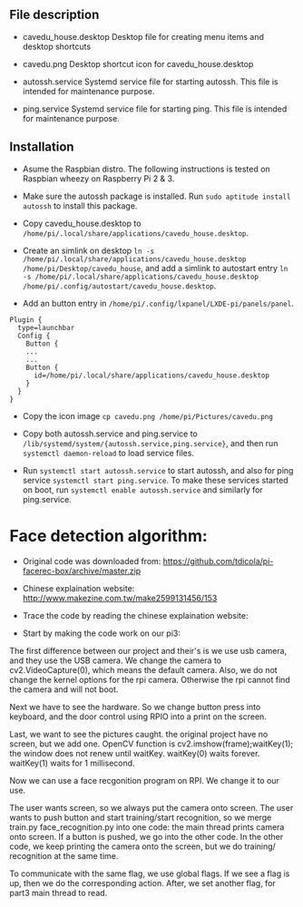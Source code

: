 ## File description

* cavedu\_house.desktop
    Desktop file for creating menu items and desktop shortcuts

* cavedu.png
    Desktop shortcut icon for cavedu\_house.desktop

* autossh.service
    Systemd service file for starting autossh. This file is intended for maintenance purpose.

* ping.service
    Systemd service file for starting ping. This file is intended for maintenance purpose.

## Installation

* Asume the Raspbian distro. The following instructions is tested on Raspbian wheezy on Raspberry Pi 2 & 3.

* Make sure the autossh package is installed. Run `sudo aptitude install autossh` to install this package.

* Copy cavedu\_house.desktop to `/home/pi/.local/share/applications/cavedu_house.desktop`.

* Create an simlink on desktop `ln -s /home/pi/.local/share/applications/cavedu_house.desktop /home/pi/Desktop/cavedu_house`, and add a simlink to autostart entry `ln -s /home/pi/.local/share/applications/cavedu_house.desktop /home/pi/.config/autostart/cavedu_house.desktop`.

* Add an button entry in `/home/pi/.config/lxpanel/LXDE-pi/panels/panel`.
```
Plugin {
  type=launchbar
  Config {
    Button {
    ...
    ...
    Button {
      id=/home/pi/.local/share/applications/cavedu_house.desktop
    }
  }
}
```

* Copy the icon image `cp cavedu.png /home/pi/Pictures/cavedu.png`

* Copy both autossh.service and ping.service to `/lib/systemd/system/{autossh.service,ping.service}`, and then run `systemctl daemon-reload` to load service files.

* Run `systemctl start autossh.service` to start autossh, and also for ping service `systemctl start ping.service`. To make these services started on boot, run `systemctl enable autossh.service` and similarly for ping.service.


# Face detection algorithm:

* Original code was downloaded from:
https://github.com/tdicola/pi-facerec-box/archive/master.zip
* Chinese explaination website:
http://www.makezine.com.tw/make2599131456/153

* Trace the code by reading the chinese explaination website:

* Start by making the code work on our pi3:

The first difference between our project and their's is we use usb camera, and they use the USB camera. We change the camera to cv2.VideoCapture(0), which means the default camera. Also, we do not change the kernel options for the rpi camera. Otherwise the rpi cannot find the camera and will not boot.

Next we have to see the hardware. So we change button press into keyboard, and the door control using RPIO into a print on the screen.

Last, we want to see the pictures caught. the original project have no screen, but we add one. OpenCV function is cv2.imshow(frame);waitKey(1); the window does not renew until waitKey. waitKey(0) waits forever. waitKey(1) waits for 1 millisecond.

Now we can use a face recgonition program on RPI. We change it to our use.

The user wants screen, so we always put the camera onto screen.
The user wants to push button and start training/start recognition, so we merge train.py face\_recognition.py into one code:
the main thread prints camera onto screen.
If a button is pushed, we go into the other code.
In the other code, we keep printing the camera onto the screen, but we do training/ recognition at the same time.

To communicate with the same flag, we use global flags.
If we see a flag is up, then we do the corresponding action.
After, we set another flag, for part3 main thread to read. 

